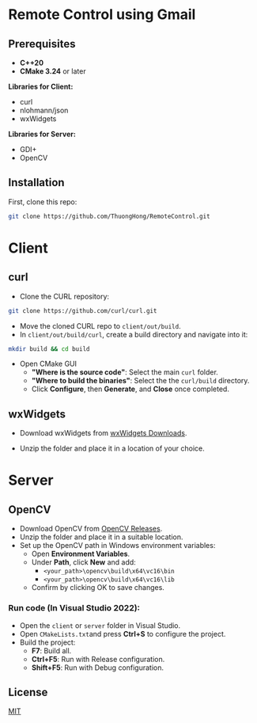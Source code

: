 # Remote Control using Gmail

## Prerequisites
* **C++20**
* **CMake 3.24** or later

**Libraries for Client:**
* curl
* nlohmann/json
* wxWidgets

**Libraries for Server:**
* GDI+
* OpenCV

## Installation
First, clone this repo:
```bash 
git clone https://github.com/ThuongHong/RemoteControl.git
```
# Client
## curl
* Clone the CURL repository:
```bash
git clone https://github.com/curl/curl.git 
``` 
* Move the cloned CURL repo to ```client/out/build```.
* In ```client/out/build/curl```, create a build directory and navigate into it:
```bash
mkdir build && cd build
```
* Open CMake GUI
    * **"Where is the source code"**: Select the main ```curl``` folder.
    * **"Where to build the binaries"**: Select the the ```curl/build``` dỉrectory.
    * Click **Configure**, then **Generate**, and **Close** once completed.

## wxWidgets
* Download wxWidgets from [wxWidgets Downloads](https://www.wxwidgets.org/downloads/).


* Unzip the folder and place it in a location of your choice.

# Server
## OpenCV
* Download OpenCV from [OpenCV Releases](https://opencv.org/releases/).
* Unzip the folder and place it in a suitable location.
* Set up the OpenCV path in Windows environment variables:
    * Open **Environment Variables**.
    * Under **Path**, click **New** and add:
        * ```<your_path>\opencv\build\x64\vc16\bin```
        * ```<your_path>\opencv\build\x64\vc16\lib```
    * Confirm by clicking OK to save changes.

### Run code (In Visual Studio 2022):
* Open the ```client``` or ```server``` folder in Visual Studio.
* Open ```CMakeLists.txt```and press **Ctrl+S** to configure the project.
* Build the project:
    * **F7**: Build all.
    * **Ctrl+F5**: Run with Release configuration.
    * **Shift+F5**: Run with Debug configuration.


## License

[MIT](https://choosealicense.com/licenses/mit/)